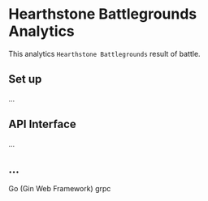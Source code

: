 # Hearthstone Battlegrounds Analytics
This analytics `Hearthstone Battlegrounds` result of battle.

## Set up
...

## API Interface
...

## ...
Go (Gin Web Framework)
grpc
